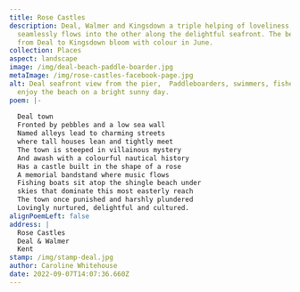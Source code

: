 ```yaml
---
title: Rose Castles
description: Deal, Walmer and Kingsdown a triple helping of loveliness, one
  seamlessly flows into the other along the delightful seafront. The beaches
  from Deal to Kingsdown bloom with colour in June.
collection: Places
aspect: landscape
image: /img/deal-beach-paddle-boarder.jpg
metaImage: /img/rose-castles-facebook-page.jpg
alt: Deal seafront view from the pier,  Paddleboarders, swimmers, fishermen
  enjoy the beach on a bright sunny day.
poem: |-
  
  Deal town
  Fronted by pebbles and a low sea wall
  Named alleys lead to charming streets
  where tall houses lean and tightly meet
  The town is steeped in villainous mystery 
  And awash with a colourful nautical history
  Has a castle built in the shape of a rose 
  A memorial bandstand where music flows
  Fishing boats sit atop the shingle beach under
  skies that dominate this most easterly reach
  The town once punished and harshly plundered
  Lovingly nurtured, delightful and cultured.
alignPoemLeft: false
address: |
  Rose Castles
  Deal & Walmer
  Kent
stamp: /img/stamp-deal.jpg
author: Caroline Whitehouse
date: 2022-09-07T14:07:36.660Z
---
```

